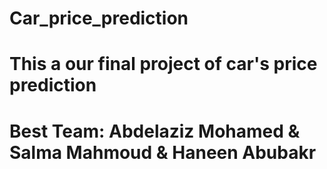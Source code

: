 # Car_price_prediction
# This a our final project of car's price prediction
# Best Team: Abdelaziz Mohamed & Salma Mahmoud & Haneen Abubakr

